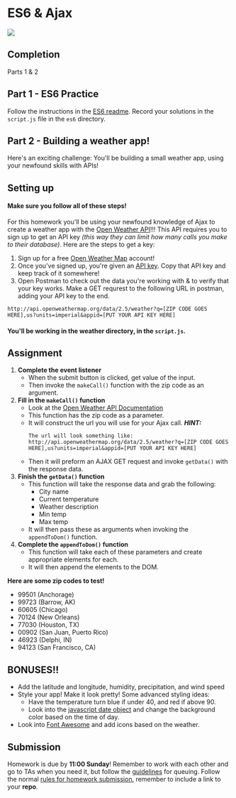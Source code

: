# ES6 & Ajax

![](https://media.giphy.com/media/za5xikuRr0OzK/giphy.gif)


## Completion

Parts 1 & 2

## Part 1 - ES6 Practice

Follow the instructions in the [ES6 readme](./es6/readme.md). Record your solutions in the `script.js` file in the `es6` directory.

## Part 2 - Building a weather app!

Here's an exciting challenge: You'll be building a small weather app, using your newfound skills with APIs!

## Setting up

#### Make sure you follow all of these steps!

For this homework you'll be using your newfound knowledge of Ajax to create a weather app with the [Open Weather API](https://openweathermap.org/api)!!! This API requires you to sign up to get an API key _(this way they can limit how many calls you make to their database)_. Here are the steps to get a key:

1. Sign up for a free [Open Weather Map](https://home.openweathermap.org/users/sign_up) account!
2. Once you've signed up, you're given an [API key](https://home.openweathermap.org/api_keys). Copy that API key and keep track of it somewhere!
3. Open Postman to check out the data you're working with & to verify that your key works. Make a GET requrest to the following URL in postman, adding your API key to the end.

```
http://api.openweathermap.org/data/2.5/weather?q=[ZIP CODE GOES HERE],us?units=imperial&appid=[PUT YOUR API KEY HERE]
```


#### You'll be working in the weather directory, in the `script.js`.

## Assignment

1. **Complete the event listener**
    - When the submit button is clicked, get value of the input.
    - Then invoke the `makeCall()` function with the zip code as an argument.
2. **Fill in the `makeCall()` function**
    - Look at the [Open Weather API Documentation](https://openweathermap.org/current#zip)
    - This function has the zip code as a parameter.
    - It will construct the url you will use for your Ajax call.
      ***HINT:***
      ```
      The url will look something like: http://api.openweathermap.org/data/2.5/weather?q=[ZIP CODE GOES HERE],us?units=imperial&appid=[PUT YOUR API KEY HERE]
      ```
    - Then it will preform an AJAX GET request and invoke `getData()` with the response data.
3. **Finish the `getData()` function**
    - This function will take the response data and grab the following:
        - City name
        - Current temperature
        - Weather description
        - Min temp
        - Max temp
    - It will then pass these as arguments when invoking the `appendToDom()` function.
4. **Complete the `appendToDom()` function**
    - This function will take each of these parameters and create appropriate elements for each.
    - It will then append the elements to the DOM.

**Here are some zip codes to test!**
- 99501 (Anchorage)
- 99723 (Barrow, AK)
- 60605 (Chicago)
- 70124 (New Orleans)
- 77030 (Houston, TX)
- 00902 (San Juan, Puerto Rico)
- 46923 (Delphi, IN)
- 94123 (San Francisco, CA)

## BONUSES!!
- Add the latitude and longitude, humidity, precipitation, and wind speed
- Style your app! Make it look pretty! Some advanced styling ideas:
    - Have the temperature turn blue if under 40, and red if above 90.
    - Look into the [javascript date object](https://developer.mozilla.org/en-US/docs/Web/JavaScript/Reference/Global_Objects/Date) and change the background color based on the time of day.
- Look into [Font Awesome](http://fontawesome.io/) and add icons based on the weather.

## Submission

Homework is due by **11:00 Sunday**! Remember to work with each other and go to TAs when you need it, but follow the [guidelines](https://git.generalassemb.ly/wdi-nyc-5-22/course-information/blob/master/how-to-queue-with-TAs.md) for queuing. Follow the normal [rules for homework submission](https://git.generalassemb.ly/wdi-nyc-5-22/course-information/blob/master/homework-policy.md), remember to include a link to your **repo**.
